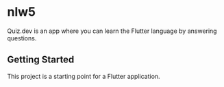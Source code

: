 # nlw5

Quiz.dev is an app where you can learn the Flutter language by answering questions.

## Getting Started

This project is a starting point for a Flutter application.


